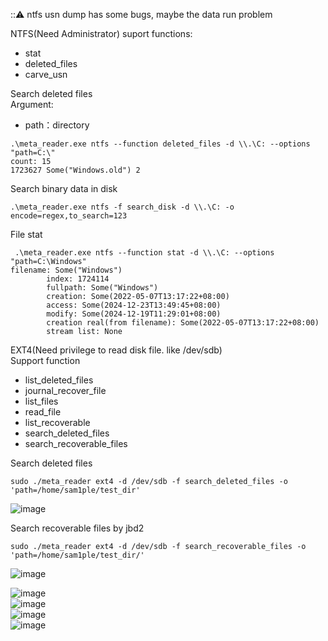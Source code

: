 ::⚠️ ntfs usn dump has some bugs, maybe the data run problem



NTFS(Need Administrator)
suport functions:  
- stat
- deleted_files
- carve_usn

Search deleted files  
Argument:  
- path：directory  
```shell
.\meta_reader.exe ntfs --function deleted_files -d \\.\C: --options "path=C:\"
count: 15
1723627 Some("Windows.old") 2
```

Search binary data in disk  
```shell
.\meta_reader.exe ntfs -f search_disk -d \\.\C: -o encode=regex,to_search=123
```



File stat  
```shell
 .\meta_reader.exe ntfs --function stat -d \\.\C: --options "path=C:\Windows"
filename: Some("Windows")
        index: 1724114
        fullpath: Some("Windows")
        creation: Some(2022-05-07T13:17:22+08:00)
        access: Some(2024-12-23T13:49:45+08:00)
        modify: Some(2024-12-19T11:29:01+08:00)
        creation real(from filename): Some(2022-05-07T13:17:22+08:00)
        stream list: None
```

EXT4(Need privilege to read disk file. like /dev/sdb)  
Support function  
- list_deleted_files
- journal_recover_file
- list_files
- read_file
- list_recoverable
- search_deleted_files
- search_recoverable_files

Search deleted files  
```shell
sudo ./meta_reader ext4 -d /dev/sdb -f search_deleted_files -o 'path=/home/sam1ple/test_dir'
```
![image](https://user-images.githubusercontent.com/25635931/223934527-4d7549dd-fe26-4967-b95a-2255d6cf9205.png)  

Search recoverable files by jbd2  
```shell
sudo ./meta_reader ext4 -d /dev/sdb -f search_recoverable_files -o 'path=/home/sam1ple/test_dir/'
```
![image](https://user-images.githubusercontent.com/25635931/223934613-619329d4-e7a2-44b2-937a-ea20b38a75e7.png)  

![image](https://user-images.githubusercontent.com/25635931/223934927-d789a99e-809c-4dc3-a9f3-b9a8771f47e4.png)  
![image](https://user-images.githubusercontent.com/25635931/223934980-17f65bb3-dfca-4d4e-afee-c5349bf8a381.png)  
![image](https://user-images.githubusercontent.com/25635931/223935021-f2f46077-aa92-4df5-9384-b7041325a936.png)  
![image](https://user-images.githubusercontent.com/25635931/223935053-4441ea89-4621-422f-9230-0986408d1db7.png)  


